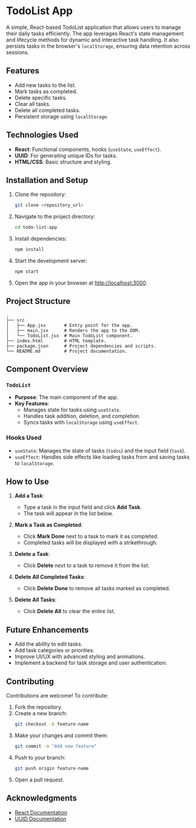 # TodoList App

A simple, React-based TodoList application that allows users to manage their daily tasks efficiently. The app leverages React's state management and lifecycle methods for dynamic and interactive task handling. It also persists tasks in the browser's `localStorage`, ensuring data retention across sessions.

## Features

- Add new tasks to the list.
- Mark tasks as completed.
- Delete specific tasks.
- Clear all tasks.
- Delete all completed tasks.
- Persistent storage using `localStorage`.

## Technologies Used

- **React**: Functional components, hooks (`useState`, `useEffect`).
- **UUID**: For generating unique IDs for tasks.
- **HTML/CSS**: Basic structure and styling.

## Installation and Setup

1. Clone the repository:

   ```bash
   git clone <repository_url>
   ```

2. Navigate to the project directory:

   ```bash
   cd todo-list-app
   ```

3. Install dependencies:

   ```bash
   npm install
   ```

4. Start the development server:

   ```bash
   npm start
   ```

5. Open the app in your browser at [http://localhost:3000](http://localhost:3000).

## Project Structure

```
.
├── src
│   ├── App.jsx       # Entry point for the app.
│   ├── main.jsx      # Renders the app to the DOM.
│   └── TodoList.jsx  # Main TodoList component.
├── index.html        # HTML template.
├── package.json      # Project dependencies and scripts.
└── README.md         # Project documentation.
```

## Component Overview

### `TodoList`

- **Purpose**: The main component of the app.
- **Key Features**:
  - Manages state for tasks using `useState`.
  - Handles task addition, deletion, and completion.
  - Syncs tasks with `localStorage` using `useEffect`.

### Hooks Used

- `useState`: Manages the state of tasks (`todos`) and the input field (`task`).
- `useEffect`: Handles side effects like loading tasks from and saving tasks to `localStorage`.

## How to Use

1. **Add a Task**:

   - Type a task in the input field and click **Add Task**.
   - The task will appear in the list below.

2. **Mark a Task as Completed**:

   - Click **Mark Done** next to a task to mark it as completed.
   - Completed tasks will be displayed with a strikethrough.

3. **Delete a Task**:

   - Click **Delete** next to a task to remove it from the list.

4. **Delete All Completed Tasks**:

   - Click **Delete Done** to remove all tasks marked as completed.

5. **Delete All Tasks**:
   - Click **Delete All** to clear the entire list.

## Future Enhancements

- Add the ability to edit tasks.
- Add task categories or priorities.
- Improve UI/UX with advanced styling and animations.
- Implement a backend for task storage and user authentication.

## Contributing

Contributions are welcome! To contribute:

1. Fork the repository.
2. Create a new branch:
   ```bash
   git checkout -b feature-name
   ```
3. Make your changes and commit them:
   ```bash
   git commit -m "Add new feature"
   ```
4. Push to your branch:
   ```bash
   git push origin feature-name
   ```
5. Open a pull request.

## Acknowledgments

- [React Documentation](https://reactjs.org/docs/getting-started.html)
- [UUID Documentation](https://www.npmjs.com/package/uuid)
